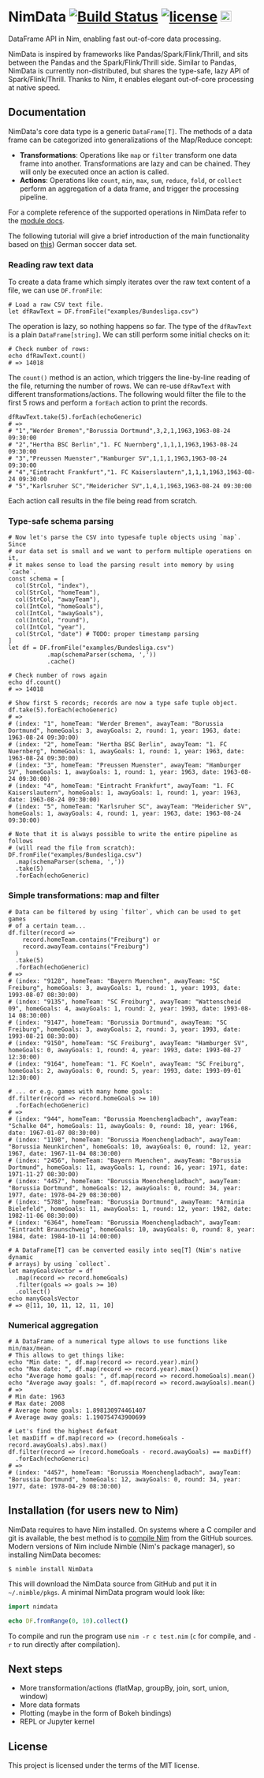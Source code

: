 # NimData  [![Build Status](https://travis-ci.org/bluenote10/NimData.svg?branch=master)](https://travis-ci.org/bluenote10/NimData) [![license](https://img.shields.io/github/license/mashape/apistatus.svg)](LICENSE) <a href="https://github.com/yglukhov/nimble-tag"><img src="https://raw.githubusercontent.com/yglukhov/nimble-tag/master/nimble.png" height="22" ></a>

DataFrame API in Nim, enabling fast out-of-core data processing.

NimData is inspired by frameworks like Pandas/Spark/Flink/Thrill,
and sits between the Pandas and the Spark/Flink/Thrill side.
Similar to Pandas, NimData is currently non-distributed,
but shares the type-safe, lazy API of Spark/Flink/Thrill.
Thanks to Nim, it enables elegant out-of-core processing at native speed.

## Documentation

NimData's core data type is a generic `DataFrame[T]`. The methods
of a data frame can be categorized into generalizations
of the Map/Reduce concept:

- **Transformations**: Operations like `map` or `filter` transform one data
frame into another. Transformations are lazy and can be chained. They will only
be executed once an action is called.
- **Actions**: Operations like `count`, `min`, `max`, `sum`, `reduce`, `fold`, or `collect`
perform an aggregation of a data frame, and trigger the processing pipeline.

For a complete reference of the supported operations in NimData refer to the
[module docs](https://bluenote10.github.io/NimData/nimdata.html).

The following tutorial will give a brief introduction of the main
functionality based on [this](examples/Bundesliga.csv)) German soccer data set.

### Reading raw text data

To create a data frame which simply iterates over the raw text content
of a file, we can use `DF.fromFile`:

```nimrod
# Load a raw CSV text file.
let dfRawText = DF.fromFile("examples/Bundesliga.csv")
```

The operation is lazy, so nothing happens so far.
The type of the `dfRawText` is a plain `DataFrame[string]`.
We can still perform some initial checks on it:

```nimrod
# Check number of rows:
echo dfRawText.count()
# => 14018
```

The `count()` method is an action, which triggers the line-by-line reading of the
file, returning the number of rows. We can re-use `dfRawText` with different
transformations/actions. The following would filter the file to the first
5 rows and perform a `forEach` action to print the records.


```nimrod
dfRawText.take(5).forEach(echoGeneric)
# =>
# "1","Werder Bremen","Borussia Dortmund",3,2,1,1963,1963-08-24 09:30:00
# "2","Hertha BSC Berlin","1. FC Nuernberg",1,1,1,1963,1963-08-24 09:30:00
# "3","Preussen Muenster","Hamburger SV",1,1,1,1963,1963-08-24 09:30:00
# "4","Eintracht Frankfurt","1. FC Kaiserslautern",1,1,1,1963,1963-08-24 09:30:00
# "5","Karlsruher SC","Meidericher SV",1,4,1,1963,1963-08-24 09:30:00
```

Each action call results in the file being read from scratch.

### Type-safe schema parsing

```nimrod
# Now let's parse the CSV into typesafe tuple objects using `map`. Since
# our data set is small and we want to perform multiple operations on it,
# it makes sense to load the parsing result into memory by using `cache`.
const schema = [
  col(StrCol, "index"),
  col(StrCol, "homeTeam"),
  col(StrCol, "awayTeam"),
  col(IntCol, "homeGoals"),
  col(IntCol, "awayGoals"),
  col(IntCol, "round"),
  col(IntCol, "year"),
  col(StrCol, "date") # TODO: proper timestamp parsing
]
let df = DF.fromFile("examples/Bundesliga.csv")
           .map(schemaParser(schema, ','))
           .cache()

# Check number of rows again
echo df.count()
# => 14018

# Show first 5 records; records are now a type safe tuple object.
df.take(5).forEach(echoGeneric)
# =>
# (index: "1", homeTeam: "Werder Bremen", awayTeam: "Borussia Dortmund", homeGoals: 3, awayGoals: 2, round: 1, year: 1963, date: 1963-08-24 09:30:00)
# (index: "2", homeTeam: "Hertha BSC Berlin", awayTeam: "1. FC Nuernberg", homeGoals: 1, awayGoals: 1, round: 1, year: 1963, date: 1963-08-24 09:30:00)
# (index: "3", homeTeam: "Preussen Muenster", awayTeam: "Hamburger SV", homeGoals: 1, awayGoals: 1, round: 1, year: 1963, date: 1963-08-24 09:30:00)
# (index: "4", homeTeam: "Eintracht Frankfurt", awayTeam: "1. FC Kaiserslautern", homeGoals: 1, awayGoals: 1, round: 1, year: 1963, date: 1963-08-24 09:30:00)
# (index: "5", homeTeam: "Karlsruher SC", awayTeam: "Meidericher SV", homeGoals: 1, awayGoals: 4, round: 1, year: 1963, date: 1963-08-24 09:30:00)

# Note that it is always possible to write the entire pipeline as follows
# (will read the file from scratch):
DF.fromFile("examples/Bundesliga.csv")
  .map(schemaParser(schema, ','))
  .take(5)
  .forEach(echoGeneric)
```

### Simple transformations: map and filter

```nimrod
# Data can be filtered by using `filter`, which can be used to get games
# of a certain team...
df.filter(record =>
    record.homeTeam.contains("Freiburg") or
    record.awayTeam.contains("Freiburg")
  )
  .take(5)
  .forEach(echoGeneric)
# =>
# (index: "9128", homeTeam: "Bayern Muenchen", awayTeam: "SC Freiburg", homeGoals: 3, awayGoals: 1, round: 1, year: 1993, date: 1993-08-07 08:30:00)
# (index: "9135", homeTeam: "SC Freiburg", awayTeam: "Wattenscheid 09", homeGoals: 4, awayGoals: 1, round: 2, year: 1993, date: 1993-08-14 08:30:00)
# (index: "9147", homeTeam: "Borussia Dortmund", awayTeam: "SC Freiburg", homeGoals: 3, awayGoals: 2, round: 3, year: 1993, date: 1993-08-21 08:30:00)
# (index: "9150", homeTeam: "SC Freiburg", awayTeam: "Hamburger SV", homeGoals: 0, awayGoals: 1, round: 4, year: 1993, date: 1993-08-27 12:30:00)
# (index: "9164", homeTeam: "1. FC Koeln", awayTeam: "SC Freiburg", homeGoals: 2, awayGoals: 0, round: 5, year: 1993, date: 1993-09-01 12:30:00)

# ... or e.g. games with many home goals:
df.filter(record => record.homeGoals >= 10)
  .forEach(echoGeneric)
# =>
# (index: "944", homeTeam: "Borussia Moenchengladbach", awayTeam: "Schalke 04", homeGoals: 11, awayGoals: 0, round: 18, year: 1966, date: 1967-01-07 08:30:00)
# (index: "1198", homeTeam: "Borussia Moenchengladbach", awayTeam: "Borussia Neunkirchen", homeGoals: 10, awayGoals: 0, round: 12, year: 1967, date: 1967-11-04 08:30:00)
# (index: "2456", homeTeam: "Bayern Muenchen", awayTeam: "Borussia Dortmund", homeGoals: 11, awayGoals: 1, round: 16, year: 1971, date: 1971-11-27 08:30:00)
# (index: "4457", homeTeam: "Borussia Moenchengladbach", awayTeam: "Borussia Dortmund", homeGoals: 12, awayGoals: 0, round: 34, year: 1977, date: 1978-04-29 08:30:00)
# (index: "5788", homeTeam: "Borussia Dortmund", awayTeam: "Arminia Bielefeld", homeGoals: 11, awayGoals: 1, round: 12, year: 1982, date: 1982-11-06 08:30:00)
# (index: "6364", homeTeam: "Borussia Moenchengladbach", awayTeam: "Eintracht Braunschweig", homeGoals: 10, awayGoals: 0, round: 8, year: 1984, date: 1984-10-11 14:00:00)

# A DataFrame[T] can be converted easily into seq[T] (Nim's native dynamic
# arrays) by using `collect`.
let manyGoalsVector = df
  .map(record => record.homeGoals)
  .filter(goals => goals >= 10)
  .collect()
echo manyGoalsVector
# => @[11, 10, 11, 12, 11, 10]
```

### Numerical aggregation

```nimrod
# A DataFrame of a numerical type allows to use functions like min/max/mean.
# This allows to get things like:
echo "Min date: ", df.map(record => record.year).min()
echo "Max date: ", df.map(record => record.year).max()
echo "Average home goals: ", df.map(record => record.homeGoals).mean()
echo "Average away goals: ", df.map(record => record.awayGoals).mean()
# =>
# Min date: 1963
# Max date: 2008
# Average home goals: 1.898130974461407
# Average away goals: 1.190754743900699

# Let's find the highest defeat
let maxDiff = df.map(record => (record.homeGoals - record.awayGoals).abs).max()
df.filter(record => (record.homeGoals - record.awayGoals) == maxDiff)
  .forEach(echoGeneric)
# =>
# (index: "4457", homeTeam: "Borussia Moenchengladbach", awayTeam: "Borussia Dortmund", homeGoals: 12, awayGoals: 0, round: 34, year: 1977, date: 1978-04-29 08:30:00)
```

## Installation (for users new to Nim)

NimData requires to have Nim installed. On systems where a C compiler and git is available,
the best method is to [compile Nim](https://github.com/nim-lang/nim#compiling) from
the GitHub sources. Modern versions of Nim include Nimble (Nim's package manager),
so installing NimData becomes:

    $ nimble install NimData

This will download the NimData source from GitHub and put it in `~/.nimble/pkgs`.
A minimal NimData program would look like:

```nim
import nimdata

echo DF.fromRange(0, 10).collect()
```

To compile and run the program use `nim -r c test.nim` (`c` for compile, and `-r` to run directly after compilation).

## Next steps

- More transformation/actions (flatMap, groupBy, join, sort, union, window)
- More data formats
- Plotting (maybe in the form of Bokeh bindings)
- REPL or Jupyter kernel

## License

This project is licensed under the terms of the MIT license.
